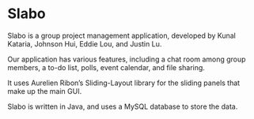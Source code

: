 # Slabo

Slabo is a group project management application, developed by Kunal Kataria, Johnson Hui, Eddie Lou, and Justin Lu.

Our application has various features, including a chat room among group members, a to-do list, polls, event calendar, and file sharing.

It uses Aurelien Ribon’s Sliding-Layout library for the sliding panels that make up the main GUI.

Slabo is written in Java, and uses a MySQL database to store the data.

